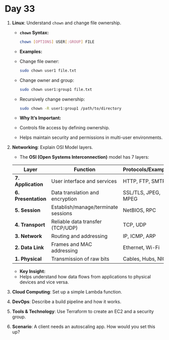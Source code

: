 # Day 33



1. **Linux**: Understand `chown` and change file ownership.
   - **`chown` Syntax:**
       ```bash
       chown [OPTIONS] USER[:GROUP] FILE
       ```
   - **Examples:**
    - Change file owner:
      ```bash
      sudo chown user1 file.txt
      ```
    - Change owner and group:
      ```bash
      sudo chown user1:group1 file.txt
      ```
    - Recursively change ownership:
      ```bash
      sudo chown -R user1:group1 /path/to/directory
      ```

   - **Why It’s Important:**
    - Controls file access by defining ownership.
    - Helps maintain security and permissions in multi-user environments.


2. **Networking**: Explain OSI Model layers.
    - The **OSI (Open Systems Interconnection)** model has 7 layers:

     | Layer       | Function                                       | Protocols/Examples       |
     |-------------|------------------------------------------------|--------------------------|
     | **7. Application** | User interface and services             | HTTP, FTP, SMTP          |
     | **6. Presentation** | Data translation and encryption        | SSL/TLS, JPEG, MPEG      |
     | **5. Session**     | Establish/manage/terminate sessions     | NetBIOS, RPC             |
     | **4. Transport**   | Reliable data transfer (TCP/UDP)        | TCP, UDP                 |
     | **3. Network**     | Routing and addressing                 | IP, ICMP, ARP            |
     | **2. Data Link**   | Frames and MAC addressing               | Ethernet, Wi-Fi          |
     | **1. Physical**    | Transmission of raw bits               | Cables, Hubs, NIC        |

   - **Key Insight:**
    - Helps understand how data flows from applications to physical devices and vice versa.


3. **Cloud Computing**: Set up a simple Lambda function.

4. **DevOps**: Describe a build pipeline and how it works.

5. **Tools & Technology**: Use Terraform to create an EC2 and a security group.

6. **Scenario**: A client needs an autoscaling app. How would you set this up?

